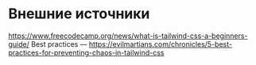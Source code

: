 
# Внешние источники
https://www.freecodecamp.org/news/what-is-tailwind-css-a-beginners-guide/
Best practices — https://evilmartians.com/chronicles/5-best-practices-for-preventing-chaos-in-tailwind-css